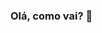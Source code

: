 ### Olá, como vai? 👋

<!--
**Giovannelm/Giovannelm** is a ✨ _special_ ✨ repository because its `README.md` (this file) appears on your GitHub profile.

Here are some ideas to get you started:

- 🔭 No momento estou no projeto Vem Ser DBC, na track de QA;

- 🌱 Estou aprendendo JavaScript, Java e HTML, além do que é dado em aulas das faculdades e do curso da DBC;


- 📫 Meu email de contato é: giovanne.lopes.menicheli@gmail.com

- 😄 Pronomes: Ele/Dele

--!>
